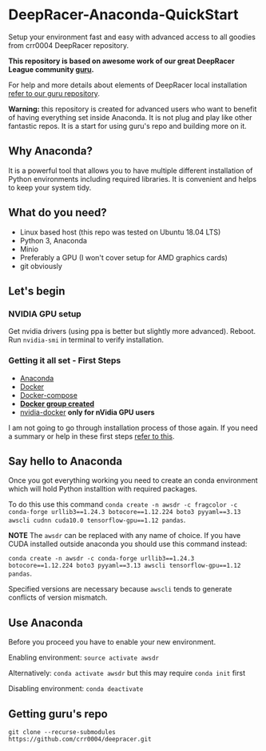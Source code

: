 # DeepRacer-Anaconda-QuickStart
Setup your environment fast and easy with advanced access to all goodies from crr0004 DeepRacer repository.

**This repository is based on awesome work of our great DeepRacer League community [guru](https://github.com/crr0004).**

For help and more details about elements of DeepRacer local installation [refer to our guru repository](https://github.com/crr0004/deepracer).

**Warning:** this repository is created for advanced users who want to benefit of having everything set inside Anaconda. It is not plug and play like other fantastic repos. It is a start for using guru's repo and building more on it.

## Why Anaconda?
It is a powerful tool that allows you to have multiple different installation of Python environments including required libraries. It is convenient and helps to keep your system tidy.

## What do you need?
- Linux based host (this repo was tested on Ubuntu 18.04 LTS)
- Python 3, Anaconda
- Minio
- Preferably a GPU (I won't cover setup for AMD graphics cards)
- git obviously

## Let's begin
### NVIDIA GPU setup
Get nvidia drivers (using ppa is better but slightly more advanced). Reboot. Run `nvidia-smi` in terminal to verify installation.

### Getting it all set - First Steps
- [Anaconda](https://docs.anaconda.com/anaconda/install/linux/)
- [Docker](https://docs.docker.com/install/linux/docker-ce/ubuntu/)
- [Docker-compose](https://docs.docker.com/compose/install/#install-compose)
- **[Docker group created](https://docs.docker.com/install/linux/linux-postinstall/)**
- [nvidia-docker](https://github.com/NVIDIA/nvidia-docker/wiki/Installation-(version-2.0)) **only for nVidia GPU users**

I am not going to go through installation process of those again. If you need a summary or help in these first steps [refer to this](https://github.com/ARCC-RACE/deepracer-for-dummies).

## Say hello to Anaconda
Once you got everything working you need to create an conda environment which will hold Python installtion with required packages.

To do this use this command `conda create -n awsdr -c fragcolor -c conda-forge urllib3==1.24.3 botocore==1.12.224 boto3 pyyaml==3.13 awscli cudnn cuda10.0 tensorflow-gpu==1.12 pandas`.

**NOTE** The `awsdr` can be replaced with any name of choice. If you have CUDA installed outside anaconda you should use this command instead:

`conda create -n awsdr -c conda-forge urllib3==1.24.3 botocore==1.12.224 boto3 pyyaml==3.13 awscli tensorflow-gpu==1.12 pandas`. 

Specified versions are necessary because `awscli` tends to generate conflicts of version mismatch.

## Use Anaconda
Before you proceed you have to enable your new environment.

Enabling environment: `source activate awsdr`

Alternatively: `conda activate awsdr` but this may require `conda init` first

Disabling environment: `conda deactivate`

## Getting guru's repo
`git clone --recurse-submodules https://github.com/crr0004/deepracer.git`
